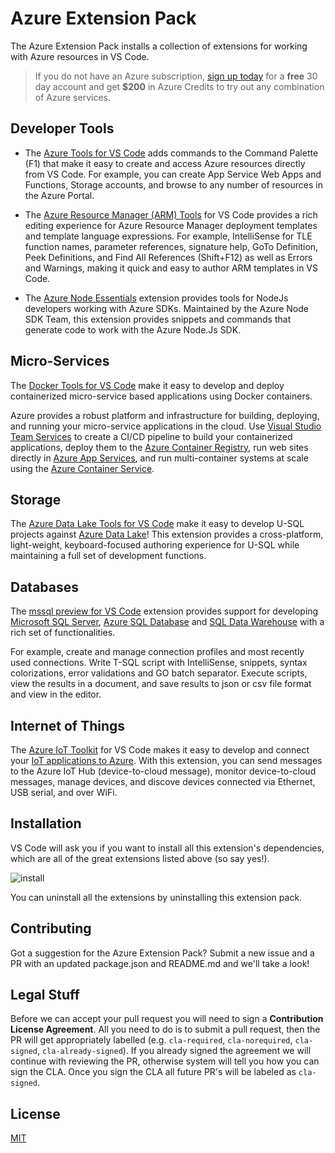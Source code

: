 # Azure Extension Pack

The Azure Extension Pack installs a collection of extensions for working with Azure resources in VS Code.

> If you do not have an Azure subscription, [sign up today](https://azure.microsoft.com/en-us/free/?b=16.48) for a **free** 30 day account and get **$200** in Azure Credits to try out any combination of Azure services.

## Developer Tools

* The [Azure Tools for VS Code](https://marketplace.visualstudio.com/items?itemName=bradygaster.azuretoolsforvscode) adds commands to the Command Palette (F1) that make it easy to create and access Azure resources directly from VS Code. For example, you can create App Service Web Apps and Functions, Storage accounts, and browse to any number of resources in the Azure Portal.

* The [Azure Resource Manager (ARM) Tools](https://marketplace.visualstudio.com/items?itemName=msazurermtools.azurerm-vscode-tools) for VS Code provides a rich editing experience for Azure Resource Manager deployment templates and template language expressions. For example, IntelliSense for TLE function names, parameter references, signature help, GoTo Definition, Peek Definitions, and Find All References (Shift+F12) as well as Errors and Warnings, making it quick and easy to author ARM templates in VS Code.

* The [Azure Node Essentials](https://marketplace.visualstudio.com/items?itemName=azuresdkteam.azurenodeessentials) extension provides tools for NodeJs developers working with Azure SDKs. Maintained by the Azure Node SDK Team, this extension provides snippets and commands that generate code to work with the Azure Node.Js SDK.

## Micro-Services

The [Docker Tools for VS Code](https://marketplace.visualstudio.com/items?itemName=PeterJausovec.vscode-docker) make it easy to develop and deploy containerized micro-service based applications using Docker containers. 

Azure provides a robust platform and infrastructure for building, deploying, and running your micro-service applications in the cloud. Use [Visual Studio Team Services](https://www.visualstudio.com/en-us/docs/overview) to create a CI/CD pipeline to build your containerized applications, deploy them to the [Azure Container Registry](https://docs.microsoft.com/en-us/azure/container-registry/), run web sites directly in [Azure App Services](https://docs.microsoft.com/en-us/azure/app-service/), and run multi-container systems at scale using the [Azure Container Service](https://docs.microsoft.com/en-us/azure/container-service/).  

## Storage

The [Azure Data Lake Tools for VS Code](https://marketplace.visualstudio.com/items?itemName=usqlextpublisher.usql-vscode-ext) make it easy to develop U-SQL projects against [Azure Data Lake](https://docs.microsoft.com/en-us/azure/data-lake-store/)! This extension provides a cross-platform, light-weight, keyboard-focused authoring experience for U-SQL while maintaining a full set of development functions. 

## Databases

The [mssql preview for VS Code](https://marketplace.visualstudio.com/items?itemName=ms-mssql.mssql) extension provides support for developing [Microsoft SQL Server](https://www.microsoft.com/en-us/sql-server/sql-server-2016), [Azure SQL Database](https://docs.microsoft.com/en-us/azure/sql-database/) and [SQL Data Warehouse](https://docs.microsoft.com/en-us/azure/sql-data-warehouse/) with a rich set of functionalities.

For example, create and manage connection profiles and most recently used connections. Write T-SQL script with IntelliSense, snippets, syntax colorizations, error validations and GO batch separator. Execute scripts, view the results in a document, and save results to json or csv file format and view in the editor.


## Internet of Things

The [Azure IoT Toolkit](https://marketplace.visualstudio.com/items?itemName=formulahendry.azure-iot-toolkit) for VS Code makes it easy to develop and connect your [IoT applications to Azure](https://docs.microsoft.com/en-us/azure/index#pivot=services&panel=iot). With this extension, you can send messages to the Azure IoT Hub (device-to-cloud message), monitor device-to-cloud messages, manage devices, and discove devices connected via Ethernet, USB serial, and over WiFi.

## Installation

VS Code will ask you if you want to install all this extension's dependencies, which are all of the great extensions listed above (so say yes!). 

![install](install.png)

You can uninstall all the extensions by uninstalling this extension pack.

## Contributing

Got a suggestion for the Azure Extension Pack? Submit a new issue and a PR with an updated package.json and README.md and we'll take a look! 

## Legal Stuff

Before we can accept your pull request you will need to sign a **Contribution License Agreement**. All you need to do is to submit a pull request, then the PR will get appropriately labelled (e.g. `cla-required`, `cla-norequired`, `cla-signed`, `cla-already-signed`). If you already signed the agreement we will continue with reviewing the PR, otherwise system will tell you how you can sign the CLA. Once you sign the CLA all future PR's will be labeled as `cla-signed`.

## License

[MIT](LICENSE)
